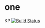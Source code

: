 # one
КР
[![Build Status](https://travis-ci.org/ertert1/one.svg?branch=master)](https://travis-ci.org/ertert1/one)
